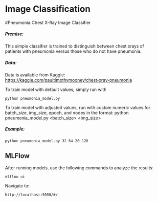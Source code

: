 # Image Classification
#Pneumonia Chest X-Ray Image Classifier

##### Premise:
This simple classifier is trained to distinguish between chest xrays of patients with pneumonia
versus those who do not have pneumonia.


##### Data:
Data is available from Kaggle: https://kaggle.com/paultimothymooney/chest-xray-pneumonia


To train model with default values, simply run with 
```
python pneumonia_model.py
```

To train model with adjusted values, run with custom numeric values for batch_size, img_size, epoch, and nodes in the format: python pneumonia_model.py <batch_size> <img_size> <epoch> <nodes>

##### Example: 
```
python pneumonia_model.py 32 64 20 120
```

## MLFlow

After running models, use the following commands to analyze the results:
```
mlflow ui
```

Navigate to:
```
http://localhost:5000/#/
```
